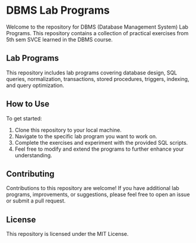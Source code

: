 <!DOCTYPE html>
<html lang="en">
<head>
    <meta charset="UTF-8">
    <meta name="viewport" content="width=device-width, initial-scale=1.0">
</head>
<body>
    <h1>DBMS Lab Programs</h1>
    <p>Welcome to the repository for DBMS (Database Management System) Lab Programs. This repository contains a collection of practical exercises from 5th sem SVCE learned in the DBMS course.</p>
    <h2>Lab Programs</h2>
    <p>This repository includes lab programs covering database design, SQL queries, normalization, transactions, stored procedures, triggers, indexing, and query optimization.</p>
    <h2>How to Use</h2>
    <p>To get started:</p>
    <ol>
        <li>Clone this repository to your local machine.</li>
        <li>Navigate to the specific lab program you want to work on.</li>
        <li>Complete the exercises and experiment with the provided SQL scripts.</li>
        <li>Feel free to modify and extend the programs to further enhance your understanding.</li>
    </ol>
    <h2>Contributing</h2>
    <p>Contributions to this repository are welcome! If you have additional lab programs, improvements, or suggestions, please feel free to open an issue or submit a pull request.</p>
    <h2>License</h2>
    <p>This repository is licensed under the MIT License.</p>
</body>
</html>
